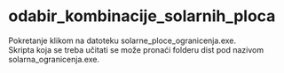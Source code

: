 # odabir_kombinacije_solarnih_ploca

Pokretanje klikom na datoteku solarne_ploce_ogranicenja.exe.  
Skripta koja se treba učitati se može pronaći folderu dist pod nazivom solarna_ogranicenja.exe.
